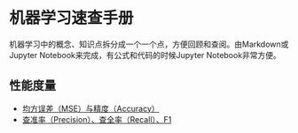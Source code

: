 # 机器学习速查手册

机器学习中的概念、知识点拆分成一个一个点，方便回顾和查阅。由Markdown或Jupyter Notebook来完成，有公式和代码的时候Jupyter Notebook非常方便。

## 性能度量

- [均方误差（MSE）与精度（Accuracy）](https://github.com/coder-ss/ss-cheat-sheet-ml/blob/master/measurement/MSE-accuracy.ipynb)
- [查准率（Precision）、查全率（Recall）、F1](https://github.com/coder-ss/ss-cheat-sheet-ml/blob/master/measurement/precision-recall-f1.ipynb)